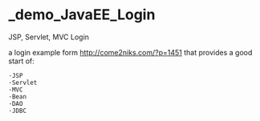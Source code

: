_demo_JavaEE_Login
==================

JSP, Servlet, MVC Login

a login example form http://come2niks.com/?p=1451 that provides a good start of:

    ·JSP
    ·Servlet
    ·MVC
    ·Bean
    ·DAO
    ·JDBC
